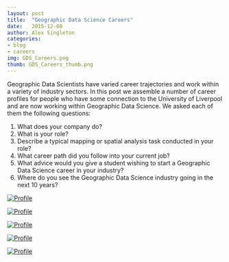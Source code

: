 ```yaml
---
layout: post
title:  "Geographic Data Science Careers"
date:   2015-12-08
author: Alex Singleton
categories: 
- blog
- careers
img: GDS_Careers.png
thumb: GDS_Careers_thumb.png
---
```


Geographic Data Scientists have varied career trajectories and work within a variety of industry sectors. In this post we assemble a number of career profiles for people who have some connection to the University of Liverpool and are now working within Geographic Data Science. We asked each of them the following questions:

1. What does your company do?
2. What is your role?
3. Describe a typical mapping or spatial analysis task conducted in your role?
4. What career path did you follow into your current job?
5. What advice would you give a student wishing to start a Geographic Data Science career in your industry?
6. Where do you see the Geographic Data Science industry going in the next 10 years?

[![Profile](http://www.alex-singleton.com/gds_website/assets/img/blog/Andrew_Hougham.png)](http://www.alex-singleton.com/gds_website/assets/pdf/Andrew_Hougham.pdf)

[![Profile](http://www.alex-singleton.com/gds_website/assets/img/blog/Annette_Dellevoet.png)](http://www.alex-singleton.com/gds_website/assets/pdf/Annette_Dellevoet.pdf)

[![Profile](http://www.alex-singleton.com/gds_website/assets/img/blog/Ivo_Wengraf.png)](http://www.alex-singleton.com/gds_website/assets/pdf/Ivo_Wengraf.pdf)

[![Profile](http://www.alex-singleton.com/gds_website/assets/img/blog/Matthew_Howe.png)](http://www.alex-singleton.com/gds_website/assets/pdf/Matthew_Howe.pdf)

[![Profile](http://www.alex-singleton.com/gds_website/assets/img/blog/Paul_Morgalla.png)](http://www.alex-singleton.com/gds_website/assets/pdf/Paul_Morgalla.pdf)
